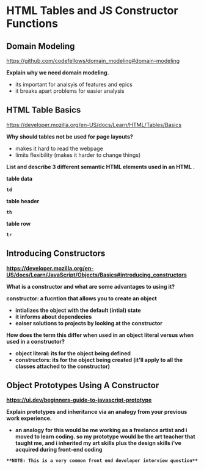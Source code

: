 # HTML Tables and JS Constructor Functions

## Domain Modeling

<https://github.com/codefellows/domain_modeling#domain-modeling>

**Explain why we need domain modeling.**

- its important for analsyis of features and epics
- it breaks apart problems for easier analysis

## HTML Table Basics

<https://developer.mozilla.org/en-US/docs/Learn/HTML/Tables/Basics>

**Why should tables not be used for page layouts?**

- makes it hard to read the webpage
- limits flexibility (makes it harder to change things)


**List and describe 3 different semantic HTML elements used in an HTML <table>.**

table data
```
td
```

table header
```
th
```

table row
```
tr
```

## Introducing Constructors

<https://developer.mozilla.org/en-US/docs/Learn/JavaScript/Objects/Basics#introducing_constructors>

**What is a constructor and what are some advantages to using it?**

**constructor:** a fucntion that allows you to create an object

- intializes the object with the default (intial) state
- it informs about dependecies 
- eaiser solutions to projects by looking at the constructor

**How does the term this differ when used in an object literal versus when used in a constructor?**

- object literal: its for the object being defined
- constructors: its for the object being created (it'll apply to all the classes attached to the constructor)

## Object Prototypes Using A Constructor

<https://ui.dev/beginners-guide-to-javascript-prototype>

**Explain prototypes and inheritance via an analogy from your previous work experience.**

- an analogy for this would be me working as a freelance artist and i moved to learn coding. so my prototype would be the art teacher that taught me, and i inherited my art skills plus the design skills i've acquired during front-end coding 

```
**NOTE: This is a very common front end developer interview question**
```
